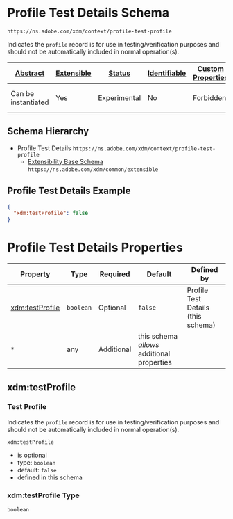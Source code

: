 
# Profile Test Details Schema

```
https://ns.adobe.com/xdm/context/profile-test-profile
```

Indicates the `profile` record is for use in testing/verification purposes and should not be automatically included in normal operation(s).

| [Abstract](../../abstract.md) | [Extensible](../../extensions.md) | [Status](../../status.md) | [Identifiable](../../id.md) | [Custom Properties](../../extensions.md) | [Additional Properties](../../extensions.md) | Defined In |
|-------------------------------|-----------------------------------|---------------------------|-----------------------------|------------------------------------------|----------------------------------------------|------------|
| Can be instantiated | Yes | Experimental | No | Forbidden | Permitted | [context/profile-test-profile.schema.json](context/profile-test-profile.schema.json) |
## Schema Hierarchy

* Profile Test Details `https://ns.adobe.com/xdm/context/profile-test-profile`
  * [Extensibility Base Schema](../common/extensible.schema.md) `https://ns.adobe.com/xdm/common/extensible`


## Profile Test Details Example
```json
{
  "xdm:testProfile": false
}
```

# Profile Test Details Properties

| Property | Type | Required | Default | Defined by |
|----------|------|----------|---------|------------|
| [xdm:testProfile](#xdmtestprofile) | `boolean` | Optional | `false` | Profile Test Details (this schema) |
| `*` | any | Additional | this schema *allows* additional properties |

## xdm:testProfile
### Test Profile

Indicates the `profile` record is for use in testing/verification purposes and should not be automatically included in normal operation(s).

`xdm:testProfile`
* is optional
* type: `boolean`
* default: `false`
* defined in this schema

### xdm:testProfile Type


`boolean`




